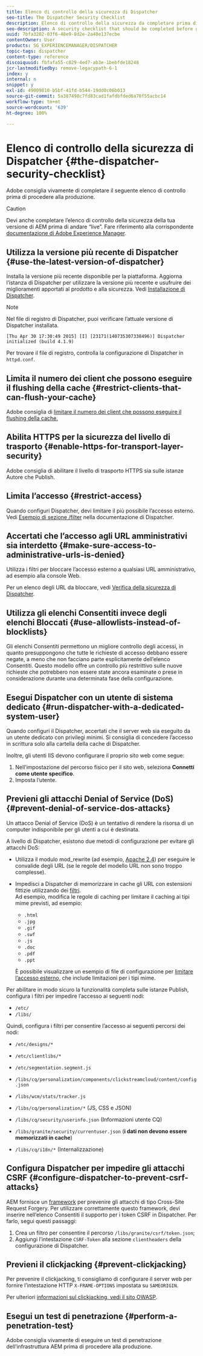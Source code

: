 ```yaml
---
title: Elenco di controllo della sicurezza di Dispatcher
seo-title: The Dispatcher Security Checklist
description: Elenco di controllo della sicurezza da completare prima di procedere alla produzione.
seo-description: A security checklist that should be completed before going on production.
uuid: 7bfa3202-03f6-48e9-8d2e-2a40e137ecbe
contentOwner: User
products: SG_EXPERIENCEMANAGER/DISPATCHER
topic-tags: dispatcher
content-type: reference
discoiquuid: fbfafa55-c029-4ed7-ab3e-1bebfde18248
jcr-lastmodifiedby: remove-legacypath-6-1
index: y
internal: n
snippet: y
exl-id: 49009810-b5bf-41fd-b544-19dd0c06b013
source-git-commit: 5a387498c7fd83cad1fafdbfded6a78f55acbc14
workflow-type: tm+mt
source-wordcount: '639'
ht-degree: 100%

---
```


# Elenco di controllo della sicurezza di Dispatcher {#the-dispatcher-security-checklist}

<!-- 

Comment Type: remark
Last Modified By: unknown unknown (ims-author-00AF43764F54BE740A490D44@AdobeID)
Last Modified Date: 2015-06-05T05:14:35.365-0400

<p>Food for thought listed on <a href="https://jira.corp.adobe.com/browse/DOC-5649">DOC-5649</a>. To be considered while proof-reading.</p> 
<p> </p>

 -->

Adobe consiglia vivamente di completare il seguente elenco di controllo prima di procedere alla produzione.

>[!CAUTION]
>
>Devi anche completare l’elenco di controllo della sicurezza della tua versione di AEM prima di andare “live”. Fare riferimento alla corrispondente [documentazione di Adobe Experience Manager](https://helpx.adobe.com/it/experience-manager/6-5/sites/administering/using/security-checklist.html).

## Utilizza la versione più recente di Dispatcher {#use-the-latest-version-of-dispatcher}

Installa la versione più recente disponibile per la piattaforma. Aggiorna l’istanza di Dispatcher per utilizzare la versione più recente e usufruire dei miglioramenti apportati al prodotto e alla sicurezza. Vedi [Installazione di Dispatcher](dispatcher-install.md).

>[!NOTE]
>
>Nel file di registro di Dispatcher, puoi verificare l’attuale versione di Dispatcher installata.
>
>`[Thu Apr 30 17:30:49 2015] [I] [23171(140735307338496)] Dispatcher initialized (build 4.1.9)`
>
>Per trovare il file di registro, controlla la configurazione di Dispatcher in `httpd.conf`.

## Limita il numero dei client che possono eseguire il flushing della cache {#restrict-clients-that-can-flush-your-cache}

Adobe consiglia di [limitare il numero dei client che possono eseguire il flushing della cache.](dispatcher-configuration.md#limiting-the-clients-that-can-flush-the-cache)

## Abilita HTTPS per la sicurezza del livello di trasporto {#enable-https-for-transport-layer-security}

Adobe consiglia di abilitare il livello di trasporto HTTPS sia sulle istanze Autore che Publish.

<!-- 

Comment Type: remark
Last Modified By: unknown unknown (ims-author-00AF43764F54BE740A490D44@AdobeID)
Last Modified Date: 2015-06-26T04:41:28.841-0400

<p>Recommended to have SSL termination, front end SSL.</p> 
<p>Question is do we want to have SSL communication between dispatcher and AEM instances (publish and/or author).</p> 
<p>We might want to have two items:</p> 
<ul> 
 <li>MUST HTTPS clients -&gt; dispatcher / load balancer</li> 
 <li>NICE load balancer -&gt; dispatcher<br /> </li> 
 <li>NICE dispatcher -&gt; instances if sensitive information such as credit cards / or infrastructure requirements such as DMZ</li> 
</ul>

 -->

## Limita l’accesso {#restrict-access}

Quando configuri Dispatcher, devi limitare il più possibile l’accesso esterno. Vedi [Esempio di sezione /filter](dispatcher-configuration.md#main-pars_184_1_title) nella documentazione di Dispatcher.

## Accertati che l’accesso agli URL amministrativi sia interdetto {#make-sure-access-to-administrative-urls-is-denied}

Utilizza i filtri per bloccare l’accesso esterno a qualsiasi URL amministrativo, ad esempio alla console Web.

Per un elenco degli URL da bloccare, vedi [Verifica della sicurezza di Dispatcher](dispatcher-configuration.md#testing-dispatcher-security).

## Utilizza gli elenchi Consentiti invece degli elenchi Bloccati {#use-allowlists-instead-of-blocklists}

Gli elenchi Consentiti permettono un migliore controllo degli accessi, in quanto presuppongono che tutte le richieste di accesso debbano essere negate, a meno che non facciano parte esplicitamente dell’elenco Consentiti. Questo modello offre un controllo più restrittivo sulle nuove richieste che potrebbero non essere state ancora esaminate o prese in considerazione durante una determinata fase della configurazione.

## Esegui Dispatcher con un utente di sistema dedicato {#run-dispatcher-with-a-dedicated-system-user}

Quando configuri il Dispatcher, accertati che il server web sia eseguito da un utente dedicato con privilegi minimi. Si consiglia di concedere l’accesso in scrittura solo alla cartella della cache di Dispatcher.

Inoltre, gli utenti IIS devono configurare il proprio sito web come segue:

1. Nell’impostazione del percorso fisico per il sito web, seleziona **Connetti come utente specifico**.
1. Imposta l’utente.

## Previeni gli attacchi Denial of Service (DoS) {#prevent-denial-of-service-dos-attacks}

Un attacco Denial of Service (DoS) è un tentativo di rendere la risorsa di un computer indisponibile per gli utenti a cui è destinata.

A livello di Dispatcher, esistono due metodi di configurazione per evitare gli attacchi DoS: [](https://experienceleague.adobe.com/docs/?lang=it#/filter (Filtri))

* Utilizza il modulo mod_rewrite (ad esempio, [Apache 2.4](https://httpd.apache.org/docs/2.4/mod/mod_rewrite.html)) per eseguire le convalide degli URL (se le regole del modello URL non sono troppo complesse).

* Impedisci a Dispatcher di memorizzare in cache gli URL con estensioni fittizie utilizzando dei [filtri](dispatcher-configuration.md#configuring-access-to-conten-tfilter).\
   Ad esempio, modifica le regole di caching per limitare il caching ai tipi mime previsti, ad esempio:

   * `.html`
   * `.jpg`
   * `.gif`
   * `.swf`
   * `.js`
   * `.doc`
   * `.pdf`
   * `.ppt`

   È possibile visualizzare un esempio di file di configurazione per [limitare l’accesso esterno](#restrict-access), che include limitazioni per i tipi mime.

Per abilitare in modo sicuro la funzionalità completa sulle istanze Publish, configura i filtri per impedire l’accesso ai seguenti nodi:

* `/etc/`
* `/libs/`

Quindi, configura i filtri per consentire l’accesso ai seguenti percorsi dei nodi:

* `/etc/designs/*`
* `/etc/clientlibs/*`
* `/etc/segmentation.segment.js`
* `/libs/cq/personalization/components/clickstreamcloud/content/config.json`
* `/libs/wcm/stats/tracker.js`
* `/libs/cq/personalization/*` (JS, CSS e JSON)
* `/libs/cq/security/userinfo.json` (Informazioni utente CQ)
* `/libs/granite/security/currentuser.json` (**i dati non devono essere memorizzati in cache**)

* `/libs/cq/i18n/*` (Internalizzazione)

<!-- 

Comment Type: remark
Last Modified By: unknown unknown (ims-author-00AF43764F54BE740A490D44@AdobeID)
Last Modified Date: 2015-06-26T04:38:17.016-0400

<p>We need to highlight whether a path applies to all versions or specific ones.<br /> </p>

 -->

## Configura Dispatcher per impedire gli attacchi CSRF {#configure-dispatcher-to-prevent-csrf-attacks}

AEM fornisce un [framework](https://experienceleague.adobe.com/docs/experience-manager-release-information/aem-release-updates/previous-updates/aem-previous-versions.html?lang=it) per prevenire gli attacchi di tipo Cross-Site Request Forgery. Per utilizzare correttamente questo framework, devi inserire nell’elenco Consentiti il supporto per i token CSRF in Dispatcher. Per farlo, segui questi passaggi:

1. Crea un filtro per consentire il percorso `/libs/granite/csrf/token.json`;
1. Aggiungi l’intestazione `CSRF-Token` alla sezione `clientheaders` della configurazione di Dispatcher.

## Previeni il clickjacking {#prevent-clickjacking}

Per prevenire il clickjacking, ti consigliamo di configurare il server web per fornire l’intestazione HTTP `X-FRAME-OPTIONS` impostata su `SAMEORIGIN`.

Per ulteriori [informazioni sul clickjacking, vedi il sito OWASP](https://owasp.org/www-community/attacks/Clickjacking).

## Esegui un test di penetrazione {#perform-a-penetration-test}

Adobe consiglia vivamente di eseguire un test di penetrazione dell’infrastruttura AEM prima di procedere alla produzione.
